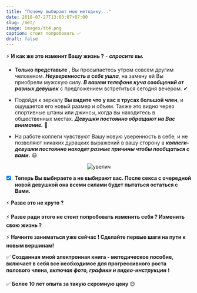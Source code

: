 ```yaml
---
title: "Почему выбирают мою методику..."
date: 2018-07-27T13:03:07+07:00
slug: /met/
image: images/tt4.png
caption: стоит попробовать ✅
draft: false
---
```


⚡ **И как же это изменит Вашу жизнь ?** - ***спросите вы.*** 

- **Только представьте** , Вы просыпаетесь утром совсем другим человеком. ***Неуверенность в себе ушла***, на замену ей Вы приобрели мужскую силу. ***В вашем телефоне куча сообщений от разных девушек*** с предложением встретиться сегодня вечером. ✔

- Подойдя к зеркалу **Вы видите что у вас в трусах большой член**, и ощущается его новый размер и объем. Также это видно через спортивные штаны или джинсы, когда вы находитесь в общественных местах. ***Девушки постоянно обращают на Вас внимание.*** 👩

- На работе коллеги чувствуют Вашу новую уверенность в себе, и не позволяют никаких дурацких выражений в вашу сторону а ***коллеги-девушки постоянно находят разные причины чтобы пообщаться с вами.*** 😃

<center>

![увелич](/images/yve.jpg)

</center>

- [x] **Теперь Вы выбираете а не выбирают вас. После секса с очередной новой девушкой она всеми силами будет пытаться остаться с Вами.**

⚡ **Разве это не круто ?** 

⚡ **Разве ради этого не стоит попробовать изменить себя ? Изменить свою жизнь ?**

⚡ **Начните заниматься уже сейчас ! Сделайте первые шаги на пути к новым вершинам!** 


✅ **Созданная мной электронная книга - методическое пособие, включает в себя все необходимое для прогрессивного роста полового члена, *включая фото, графики и видео-инструкции*** ❗

✅ **Более 10 лет опыта за такую скромную цену** 😊

